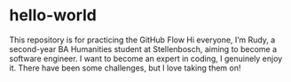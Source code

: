 # hello-world
This repository is for practicing the GitHub Flow
Hi everyone, I’m Rudy, a second-year BA Humanities student at Stellenbosch, aiming to become a software engineer. 
I want to become an expert in coding, I genuinely enjoy it. There have been some challenges, but I love taking them on!
